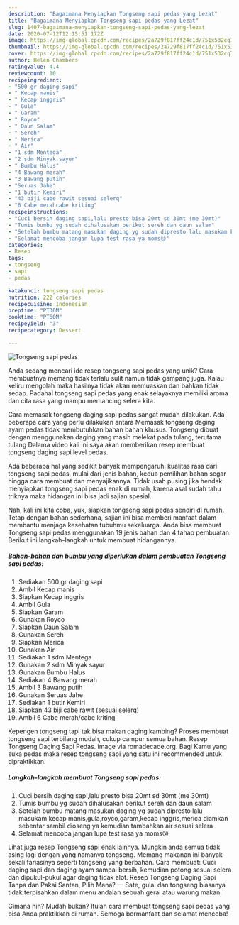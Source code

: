 ```yaml
---
description: "Bagaimana Menyiapkan Tongseng sapi pedas yang Lezat"
title: "Bagaimana Menyiapkan Tongseng sapi pedas yang Lezat"
slug: 1407-bagaimana-menyiapkan-tongseng-sapi-pedas-yang-lezat
date: 2020-07-12T12:15:51.172Z
image: https://img-global.cpcdn.com/recipes/2a729f817ff24c1d/751x532cq70/tongseng-sapi-pedas-foto-resep-utama.jpg
thumbnail: https://img-global.cpcdn.com/recipes/2a729f817ff24c1d/751x532cq70/tongseng-sapi-pedas-foto-resep-utama.jpg
cover: https://img-global.cpcdn.com/recipes/2a729f817ff24c1d/751x532cq70/tongseng-sapi-pedas-foto-resep-utama.jpg
author: Helen Chambers
ratingvalue: 4.4
reviewcount: 10
recipeingredient:
- "500 gr daging sapi"
- " Kecap manis"
- " Kecap inggris"
- " Gula"
- " Garam"
- " Royco"
- " Daun Salam"
- " Sereh"
- " Merica"
- " Air"
- "1 sdm Mentega"
- "2 sdm Minyak sayur"
- " Bumbu Halus"
- "4 Bawang merah"
- "3 Bawang putih"
- "Seruas Jahe"
- "1 butir Kemiri"
- "43 biji cabe rawit sesuai selerq"
- "6 Cabe merahcabe kriting"
recipeinstructions:
- "Cuci bersih daging sapi,lalu presto bisa 20mt sd 30mt (me 30mt)"
- "Tumis bumbu yg sudah dihalusakan berikut sereh dan daun salam"
- "Setelah bumbu matang masukan daging yg sudah dipresto lalu masukam kecap manis,gula,royco,garam,kecap inggris,merica diamkan sebentar sambil dioseng ya kemudian tambahkan air sesuai selera"
- "Selamat mencoba jangan lupa test rasa ya moms😘"
categories:
- Resep
tags:
- tongseng
- sapi
- pedas

katakunci: tongseng sapi pedas 
nutrition: 222 calories
recipecuisine: Indonesian
preptime: "PT36M"
cooktime: "PT60M"
recipeyield: "3"
recipecategory: Dessert

---
```



![Tongseng sapi pedas](https://img-global.cpcdn.com/recipes/2a729f817ff24c1d/751x532cq70/tongseng-sapi-pedas-foto-resep-utama.jpg)

Anda sedang mencari ide resep tongseng sapi pedas yang unik? Cara membuatnya memang tidak terlalu sulit namun tidak gampang juga. Kalau keliru mengolah maka hasilnya tidak akan memuaskan dan bahkan tidak sedap. Padahal tongseng sapi pedas yang enak selayaknya memiliki aroma dan cita rasa yang mampu memancing selera kita.

Cara memasak tongseng daging sapi pedas sangat mudah dilakukan. Ada beberapa cara yang perlu dilakukan antara Memasak tongseng daging ayam pedas tidak membutuhkan bahan bahan khusus. Tongseng dibuat dengan menggunakan daging yang masih melekat pada tulang, terutama tulang Dalama video kali ini saya akan memberikan resep membuat tongseng daging sapi level pedas.

Ada beberapa hal yang sedikit banyak mempengaruhi kualitas rasa dari tongseng sapi pedas, mulai dari jenis bahan, kedua pemilihan bahan segar hingga cara membuat dan menyajikannya. Tidak usah pusing jika hendak menyiapkan tongseng sapi pedas enak di rumah, karena asal sudah tahu triknya maka hidangan ini bisa jadi sajian spesial.


Nah, kali ini kita coba, yuk, siapkan tongseng sapi pedas sendiri di rumah. Tetap dengan bahan sederhana, sajian ini bisa memberi manfaat dalam membantu menjaga kesehatan tubuhmu sekeluarga. Anda bisa membuat Tongseng sapi pedas menggunakan 19 jenis bahan dan 4 tahap pembuatan. Berikut ini langkah-langkah untuk membuat hidangannya.

<!--inarticleads1-->

##### Bahan-bahan dan bumbu yang diperlukan dalam pembuatan Tongseng sapi pedas:

1. Sediakan 500 gr daging sapi
1. Ambil  Kecap manis
1. Siapkan  Kecap inggris
1. Ambil  Gula
1. Siapkan  Garam
1. Gunakan  Royco
1. Siapkan  Daun Salam
1. Gunakan  Sereh
1. Siapkan  Merica
1. Gunakan  Air
1. Sediakan 1 sdm Mentega
1. Gunakan 2 sdm Minyak sayur
1. Gunakan  Bumbu Halus
1. Sediakan 4 Bawang merah
1. Ambil 3 Bawang putih
1. Gunakan Seruas Jahe
1. Sediakan 1 butir Kemiri
1. Siapkan 43 biji cabe rawit (sesuai selerq)
1. Ambil 6 Cabe merah/cabe kriting


Kepengen tongseng tapi tak bisa makan daging kambing? Proses membuat tongseng sapi terbilang mudah, cukup campur semua bahan. Resep Tongseng Daging Sapi Pedas. image via romadecade.org. Bagi Kamu yang suka pedas maka resep tongseng sapi yang satu ini recommended untuk dipraktikkan. 

<!--inarticleads2-->

##### Langkah-langkah membuat Tongseng sapi pedas:

1. Cuci bersih daging sapi,lalu presto bisa 20mt sd 30mt (me 30mt)
1. Tumis bumbu yg sudah dihalusakan berikut sereh dan daun salam
1. Setelah bumbu matang masukan daging yg sudah dipresto lalu masukam kecap manis,gula,royco,garam,kecap inggris,merica diamkan sebentar sambil dioseng ya kemudian tambahkan air sesuai selera
1. Selamat mencoba jangan lupa test rasa ya moms😘


Lihat juga resep Tongseng sapi enak lainnya. Mungkin anda semua tidak asing lagi dengan yang namanya tongseng. Memang makanan ini banyak sekali fariasinya seperti tongseng yang berbahan. Cara membuat: Cuci daging sapi dan daging ayam sampai bersih, kemudian potong sesuai selera dan dipukul-pukul agar daging tidak alot. Resep Tongseng Daging Sapi Tanpa dan Pakai Santan, Pilih Mana? — Sate, gulai dan tongseng biasanya tidak terpisahkan dalam menu andalan sebuah gerai atau warung makan. 

Gimana nih? Mudah bukan? Itulah cara membuat tongseng sapi pedas yang bisa Anda praktikkan di rumah. Semoga bermanfaat dan selamat mencoba!
